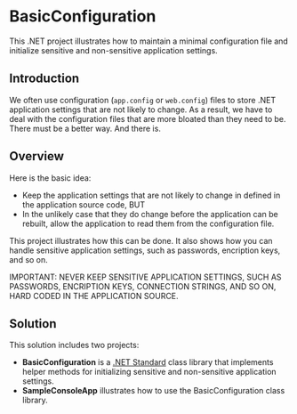 # BasicConfiguration
This .NET project illustrates how to maintain a minimal configuration file and initialize sensitive and non-sensitive application settings.

## Introduction
We often use configuration (`app.config` or `web.config`) files to store .NET application settings that are not likely to change. As a result, we have to deal with the configuration files that are more bloated than they need to be. There must be a better way. And there is.

## Overview
Here is the basic idea:

- Keep the application settings that are not likely to change in defined in the application source code, BUT
- In the unlikely case that they do change before the application can be rebuilt, allow the application to read them from the configuration file.

This project illustrates how this can be done. It also shows how you can handle sensitive application settings, such as passwords, encription keys, and so on.

IMPORTANT: NEVER KEEP SENSITIVE APPLICATION SETTINGS, SUCH AS PASSWORDS, ENCRIPTION KEYS, CONNECTION STRINGS, AND SO ON, HARD CODED IN THE APPLICATION SOURCE.

## Solution
This solution includes two projects:

- **BasicConfiguration** is a [.NET Standard](https://docs.microsoft.com/en-us/dotnet/standard/net-standard) class library that implements helper methods for initializing sensitive and non-sensitive application settings.
- **SampleConsoleApp** illustrates how to use the BasicConfiguration class library.
